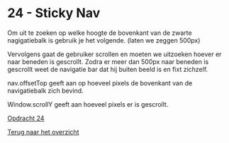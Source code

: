 # 24 - Sticky Nav

Om uit te zoeken op welke hoogte de bovenkant van de zwarte nagigatiebalk is gebruik je het volgende. (laten we zeggen 500px)


Vervolgens gaat de gebruiker scrollen en moeten we uitzoeken hoever er naar beneden is gescrollt. Zodra er meer dan 500px naar beneden is gescrollt weet de navigatie bar dat hij buiten beeld is en fixt zichzelf. 

nav.offsetTop geeft aan op hoeveel pixels de bovenkant van de navigatiebalk zich bevind. 

Window.scrollY geeft aan hoeveel pixels er is gescrollt. 

[Opdracht 24](https://zeijls.github.io/SRPWesBos/24/index-START.htmls) <br>

[Terug naar het overzicht](https://zeijls.github.io/SRPWesBos/)